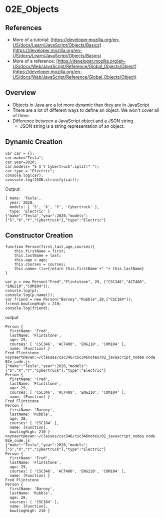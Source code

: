 # 02E_Objects

## References 

* More of a tutorial: [https://developer.mozilla.org/en-US/docs/Learn/JavaScript/Objects/Basics](https://developer.mozilla.org/en-US/docs/Learn/JavaScript/Objects/Basics)
* More of a reference: [https://developer.mozilla.org/en-US/docs/Web/JavaScript/Reference/Global_Objects/Object](https://developer.mozilla.org/en-US/docs/Web/JavaScript/Reference/Global_Objects/Object)

## Overview

* Objects in Java are a lot more dynamic than they are in JavaScript
* There are a lot of different ways to define an object.  We won't cover all of them.
* Difference between a JavaScript object and a JSON string.
    * JSON string is a string representation of an object.

## Dynamic Creation

```node
var car = {};
car.make="Tesla";
car.year=2020;
car.models= "S X Y Cybertruck".split(" ");
car.type = "Electric";
console.log(car);
conssole.log(JSON.strinify(car));
```
Output:
```text
{ make: 'Tesla',
  year: 2020,
  models: [ 'S', 'X', 'Y', 'Cybertruck' ],
  type: 'Electric' }
{"make":"Tesla","year":2020,"models":["S","X","Y","Cybertruck"],"type":"Electric"}  
```
## Constructor Creation

```node
function Person(first,last,age,courses){
    this.firstName = first;
    this.lastName = last;
    this.age = age;
    this.courses = courses;
    this.name= ()=>{return this.firstName +" "+ this.lastName}
}

var p = new Person("Fred","Flintstone", 29, ["CSC346","ACT400", "ENG210","COM104"]);
console.log(p);
console.log(p.name());
var friend = new Person("Barney","Rubble",28,["CSC184"]);
friend.bowlingHigh = 210;
console.log(friend);
```
output
```text
Person {
  firstName: 'Fred',
  lastName: 'Flintstone',
  age: 29,
  courses: [ 'CSC346', 'ACT400', 'ENG210', 'COM104' ],
  name: [Function] }
Fred Flintstone
noynaert@evan:~/classes/csc346/csc346notes/02_javascript_node$ node 02e_code.js 
{"make":"Tesla","year":2020,"models":["S","X","Y","Cybertruck"],"type":"Electric"}
Person {
  firstName: 'Fred',
  lastName: 'Flintstone',
  age: 29,
  courses: [ 'CSC346', 'ACT400', 'ENG210', 'COM104' ],
  name: [Function] }
Fred Flintstone
Person {
  firstName: 'Barney',
  lastName: 'Rubble',
  age: 28,
  courses: [ 'CSC184' ],
  name: [Function],
  bowlingHigh: 210 }
noynaert@evan:~/classes/csc346/csc346notes/02_javascript_node$ node 02e_code.js 
{"make":"Tesla","year":2020,"models":["S","X","Y","Cybertruck"],"type":"Electric"}
Person {
  firstName: 'Fred',
  lastName: 'Flintstone',
  age: 29,
  courses: [ 'CSC346', 'ACT400', 'ENG210', 'COM104' ],
  name: [Function] }
Fred Flintstone
Person {
  firstName: 'Barney',
  lastName: 'Rubble',
  age: 28,
  courses: [ 'CSC184' ],
  name: [Function],
  bowlingHigh: 210 }
```